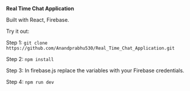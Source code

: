**Real Time Chat Application**

Built with React, Firebase.

Try it out:

Step 1:
`git clone https://github.com/Anandprabhu530/Real_Time_Chat_Application.git`

Step 2:
`npm install`

Step 3:
In firebase.js replace the variables with your Firebase credentials.

Step 4:
`npm run dev`
